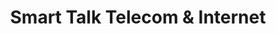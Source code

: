 ---
title: "Smart Talk Telecom & Internet"
url: /croydon/smart-talk-telecom-und-internet-london-road/
shop: Computer
---